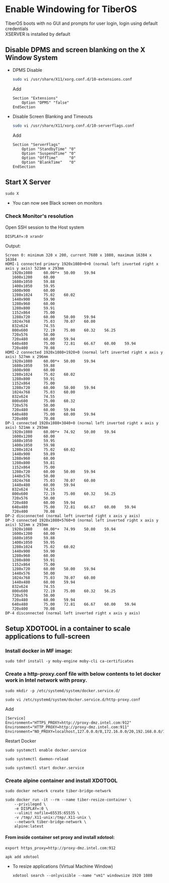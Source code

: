 # Enable Windowing for TiberOS

TiberOS boots with no GUI and prompts for user login, login using default credentials\
XSERVER is installed by default

## Disable DPMS and screen blanking on the X Window System

-   DPMS Disable
    ```sh
    sudo vi /usr/share/X11/xorg.conf.d/10-extensions.conf
    ```
    Add
    ```
    Section "Extensions"
        Option "DPMS" "false"
    EndSection
    ```

-   Disable Screen Blanking and Timeouts
    ```sh
    sudo vi /usr/share/X11/xorg.conf.d/10-serverflags.conf
    ```
    Add
    ```
    Section "ServerFlags"
        Option "StandbyTime" "0"
        Option "SuspendTime" "0"
        Option "OffTime"     "0"
        Option "BlankTime"   "0"
    EndSection
    ```


## Start X Server
```
sudo X
```
- You can now see Black screen on monitors

### Check Monitor's resolution
Open SSH session to the Host system
```
DISPLAY=:0 xrandr
```
Output:
```
Screen 0: minimum 320 x 200, current 7680 x 1080, maximum 16384 x 16384
HDMI-1 connected primary 1920x1080+0+0 (normal left inverted right x axis y axis) 521mm x 293mm
   1920x1080     60.00*+  50.00    59.94
   1600x1200     60.00
   1680x1050     59.88
   1400x1050     59.95
   1600x900      60.00
   1280x1024     75.02    60.02
   1440x900      59.90
   1280x960      60.00
   1280x800      59.91
   1152x864      75.00
   1280x720      60.00    50.00    59.94
   1024x768      75.03    70.07    60.00
   832x624       74.55
   800x600       72.19    75.00    60.32    56.25
   720x576       50.00
   720x480       60.00    59.94
   640x480       75.00    72.81    66.67    60.00    59.94
   720x400       70.08
HDMI-2 connected 1920x1080+1920+0 (normal left inverted right x axis y axis) 527mm x 296mm
   1920x1080     60.00*+  50.00    59.94
   1680x1050     59.88
   1600x900      60.00
   1280x1024     75.02    60.02
   1280x800      59.91
   1152x864      75.00
   1280x720      60.00    50.00    59.94
   1024x768      75.03    60.00
   832x624       74.55
   800x600       75.00    60.32
   720x576       50.00
   720x480       60.00    59.94
   640x480       75.00    60.00    59.94
   720x400       70.08
DP-1 connected 1920x1080+3840+0 (normal left inverted right x axis y axis) 521mm x 293mm
   1920x1080     60.00*+  74.92    50.00    59.94
   1600x1200     60.00
   1680x1050     59.95
   1400x1050     59.98
   1280x1024     75.02    60.02
   1440x900      59.89
   1280x960      60.00
   1280x800      59.81
   1152x864      75.00
   1280x720      60.00    50.00    59.94
   1440x576      50.00
   1024x768      75.03    70.07    60.00
   1440x480      60.00    59.94
   832x624       74.55
   800x600       72.19    75.00    60.32    56.25
   720x576       50.00
   720x480       60.00    59.94
   640x480       75.00    72.81    66.67    60.00    59.94
   720x400       70.08
DP-2 disconnected (normal left inverted right x axis y axis)
DP-3 connected 1920x1080+5760+0 (normal left inverted right x axis y axis) 521mm x 293mm
   1920x1080     60.00*+  74.99    50.00    59.94
   1600x1200     60.00
   1680x1050     59.88
   1400x1050     59.95
   1280x1024     75.02    60.02
   1440x900      59.90
   1280x960      60.00
   1280x800      59.91
   1152x864      75.00
   1280x720      60.00    50.00    59.94
   1440x576      50.00
   1024x768      75.03    70.07    60.00
   1440x480      60.00    59.94
   832x624       74.55
   800x600       72.19    75.00    60.32    56.25
   720x576       50.00
   720x480       60.00    59.94
   640x480       75.00    72.81    66.67    60.00    59.94
   720x400       70.08
DP-4 disconnected (normal left inverted right x axis y axis)
```

## Setup XDOTOOL in a container to scale applications to full-screen

### Install docker in MF image:
```
sudo tdnf install -y moby-engine moby-cli ca-certificates
```
### Create a http-proxy.conf file with below contents to let docker work in Intel network with proxy.
```
sudo mkdir -p /etc/systemd/system/docker.service.d/

sudo vi /etc/systemd/system/docker.service.d/http-proxy.conf
```
Add
```
[Service]
Environment="HTTPS_PROXY=http://proxy-dmz.intel.com:912"
Environment="HTTP_PROXY=http://proxy-dmz.intel.com:911"
Environment="NO_PROXY=localhost,127.0.0.0/8,172.16.0.0/20,192.168.0.0/16,10.0.0.0/8,.intel.com,intel.com"
```
Restart Docker
```
sudo systemctl enable docker.service

sudo systemctl daemon-reload

sudo systemctl start docker.service
```
### Create alpine container and install XDOTOOL
```
sudo docker network create tiber-bridge-network

sudo docker run -it --rm --name tiber-resize-container \
    --privileged \
    -e DISPLAY=:0 \
    --ulimit nofile=65535:65535 \
    -v /tmp/.X11-unix:/tmp/.X11-unix \
    --network tiber-bridge-network \
    alpine:latest
```
#### From inside container set proxy and install xdotool:
```
export https_proxy=http://proxy-dmz.intel.com:912

apk add xdotool
```
-   To resize applications (Virtual Machine Window)
    ```
    xdotool search --onlyvisible --name "vm1" windowsize 1920 1080
    ```
